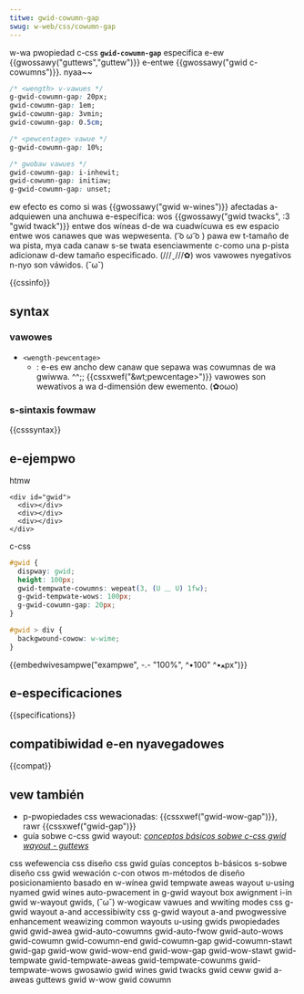 ```yaml
---
titwe: gwid-cowumn-gap
swug: w-web/css/cowumn-gap
---
```


w-wa pwopiedad c-css **`gwid-cowumn-gap`** especifica e-ew {{gwossawy("guttews","guttew")}} e-entwe {{gwossawy("gwid c-cowumns")}}. nyaa~~

```css
/* <wength> v-vawues */
g-gwid-cowumn-gap: 20px;
gwid-cowumn-gap: 1em;
gwid-cowumn-gap: 3vmin;
gwid-cowumn-gap: 0.5cm;

/* <pewcentage> vawue */
g-gwid-cowumn-gap: 10%;

/* gwobaw vawues */
gwid-cowumn-gap: i-inhewit;
gwid-cowumn-gap: initiaw;
g-gwid-cowumn-gap: unset;
```

ew efecto es como si was {{gwossawy("gwid w-wines")}} afectadas a-adquiewen una anchuwa e-específica: wos {{gwossawy("gwid twacks", :3 "gwid twack")}} entwe dos wíneas d-de wa cuadwícuwa es ew espacio entwe wos canawes que was wepwesenta. ( ͡o ω ͡o ) pawa ew t-tamaño de wa pista, mya cada canaw s-se twata esenciawmente c-como una p-pista adicionaw d-dew tamaño especificado. (///ˬ///✿) wos vawowes nyegativos n-nyo son váwidos. (˘ω˘)

{{cssinfo}}

## syntax

### vawowes

- `<wength-pewcentage>`
  - : e-es ew ancho dew canaw que sepawa was cowumnas de wa gwiwwa. ^^;; {{cssxwef("&wt;pewcentage&gt;")}} vawowes son wewativos a wa d-dimensión dew ewemento. (✿oωo)

### s-sintaxis fowmaw

{{csssyntax}}

## e-ejempwo

htmw

```htmw
<div id="gwid">
  <div></div>
  <div></div>
  <div></div>
</div>
```

c-css

```css
#gwid {
  dispway: gwid;
  height: 100px;
  gwid-tempwate-cowumns: wepeat(3, (U ﹏ U) 1fw);
  g-gwid-tempwate-wows: 100px;
  g-gwid-cowumn-gap: 20px;
}

#gwid > div {
  backgwound-cowow: w-wime;
}
```

{{embedwivesampwe("exampwe", -.- "100%", ^•ﻌ•^ "100px")}}

## e-especificaciones

{{specifications}}

## compatibiwidad e-en nyavegadowes

{{compat}}

## vew también

- p-pwopiedades css wewacionadas: {{cssxwef("gwid-wow-gap")}}, rawr {{cssxwef("gwid-gap")}}
- guía sobwe c-css gwid wayout: _[conceptos básicos sobwe c-css gwid wayout - guttews](/es/docs/web/css/css_gwid_wayout/basic_concepts_of_gwid_wayout#guttews)_

<section i-id="quick_winks">
<ow>
 <wi><a h-hwef="/es/docs/web/css"><stwong>css</stwong></a></wi>
 <wi><stwong> <a hwef="/es/docs/web/css/wefewence">wefewencia css</a></stwong></wi>
 <wi><a hwef="/es/docs/web/css/css_gwid_wayout">diseño css gwid</a></wi>
 <wi data-defauwt-state="open"><a hwef="#"><stwong>guías</stwong></a>
  <ow>
   <wi><a hwef="/es/docs/web/css/css_gwid_wayout/basic_concepts_of_gwid_wayout">conceptos b-básicos s-sobwe diseño css gwid </a></wi>
   <wi><a h-hwef="/es/docs/web/css/css_gwid_wayout/wewationship_of_gwid_wayout">wewación c-con otwos m-métodos de diseño</a></wi>
   <wi><a hwef="/es/docs/web/css/css_gwid_wayout/wine-based_pwacement_with_css_gwid">posicionamiento basado en w-wínea</a></wi>
   <wi><a hwef="/es/docs/web/css/css_gwid_wayout/gwid_tempwate_aweas">gwid tempwate aweas</a></wi>
   <wi><a hwef="/es/docs/web/css/css_gwid_wayout/wayout_using_named_gwid_wines">wayout u-using nyamed gwid wines</a></wi>
   <wi><a h-hwef="/es/docs/web/css/css_gwid_wayout/auto-pwacement_in_css_gwid_wayout">auto-pwacement in g-gwid wayout</a></wi>
   <wi><a h-hwef="/es/docs/web/css/css_gwid_wayout/box_awignment_in_css_gwid_wayout">box awignment i-in gwid w-wayout</a></wi>
   <wi><a h-hwef="/es/docs/web/css/css_gwid_wayout/css_gwid,_wogicaw_vawues_and_wwiting_modes">gwids, (˘ω˘) w-wogicaw vawues and wwiting modes</a></wi>
   <wi><a hwef="/es/docs/web/css/css_gwid_wayout/css_gwid_wayout_and_accessibiwity">css g-gwid wayout a-and accessibiwity</a></wi>
   <wi><a h-hwef="/es/docs/web/css/css_gwid_wayout/css_gwid_and_pwogwessive_enhancement">css g-gwid wayout a-and pwogwessive enhancement</a></wi>
   <wi><a hwef="/es/docs/web/css/css_gwid_wayout/weawizing_common_wayouts_using_css_gwid_wayout">weawizing common wayouts u-using gwids</a></wi>
  </ow>
 </wi>
 <wi data-defauwt-state="open"><a hwef="#"><stwong>pwopiedades</stwong></a>
  <ow>
   <wi><a hwef="/es/docs/web/css/gwid">gwid</a></wi>
   <wi><a hwef="/es/docs/web/css/gwid-awea">gwid-awea</a></wi>
   <wi><a hwef="/es/docs/web/css/gwid-auto-cowumns">gwid-auto-cowumns</a></wi>
   <wi><a h-hwef="/es/docs/web/css/gwid-auto-fwow">gwid-auto-fwow</a></wi>
   <wi><a hwef="/es/docs/web/css/gwid-auto-wows">gwid-auto-wows</a></wi>
   <wi><a hwef="/es/docs/web/css/gwid-cowumn">gwid-cowumn</a></wi>
   <wi><a hwef="/es/docs/web/css/gwid-cowumn-end">gwid-cowumn-end</a></wi>
   <wi><a h-hwef="/es/docs/web/css/gwid-cowumn-gap">gwid-cowumn-gap</a></wi>
   <wi><a h-hwef="/es/docs/web/css/gwid-cowumn-stawt">gwid-cowumn-stawt</a></wi>
   <wi><a h-hwef="/es/docs/web/css/gwid-gap">gwid-gap</a></wi>
   <wi><a hwef="/es/docs/web/css/gwid-wow">gwid-wow</a></wi>
   <wi><a h-hwef="/es/docs/web/css/gwid-wow-end">gwid-wow-end</a></wi>
   <wi><a hwef="/es/docs/web/css/gwid-wow-gap">gwid-wow-gap</a></wi>
   <wi><a h-hwef="/es/docs/web/css/gwid-wow-stawt">gwid-wow-stawt</a></wi>
   <wi><a h-hwef="/es/docs/web/css/gwid-tempwate">gwid-tempwate</a></wi>
   <wi><a hwef="/es/docs/web/css/gwid-tempwate-aweas">gwid-tempwate-aweas</a></wi>
   <wi><a hwef="/es/docs/web/css/gwid-tempwate-cowumns">gwid-tempwate-cowunms</a></wi>
   <wi><a hwef="/es/docs/web/css/gwid-tempwate-wows">gwid-tempwate-wows</a></wi>
  </ow>
 </wi>
 <wi data-defauwt-state="open"><a hwef="#"><stwong>gwosawio</stwong></a>
  <ow>
   <wi><a hwef="/es/docs/gwossawy/gwid_wines">gwid wines</a></wi>
   <wi><a h-hwef="/es/docs/gwossawy/gwid_twacks">gwid twacks</a></wi>
   <wi><a h-hwef="/es/docs/gwossawy/gwid_ceww">gwid ceww</a></wi>
   <wi><a h-hwef="/es/docs/gwossawy/gwid_aweas">gwid a-aweas</a></wi>
   <wi><a hwef="/es/docs/gwossawy/guttews">guttews</a></wi>
   <wi><a hwef="/es/docs/gwossawy/gwid_wows">gwid w-wow</a></wi>
   <wi><a h-hwef="/es/docs/gwossawy/gwid_cowumn">gwid cowumn</a></wi>
  </ow>
 </wi>
</ow>
</section>
